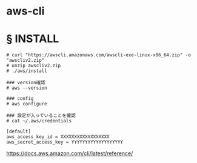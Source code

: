# aws-cli
# § INSTALL
```
# curl "https://awscli.amazonaws.com/awscli-exe-linux-x86_64.zip" -o "awscliv2.zip"
# unzip awscliv2.zip
# ./aws/install
```
```
### version確認
# aws --version
```
```
### config
# aws configure
```
```
### 設定が入っていることを確認
# cat ~/.aws/credentials
```
```
[default]
aws_access_key_id = XXXXXXXXXXXXXXXXXX
aws_secret_access_key = YYYYYYYYYYYYYYYYYYY
```
https://docs.aws.amazon.com/cli/latest/reference/

